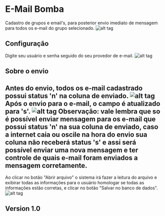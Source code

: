 E-Mail Bomba
=========
Cadastro de grupos e email's, para posterior envio imediato de mensagem para todos os e-mail do grupo selecionado.
![alt tag](https://github.com/renankabal/enviar-email-bomba/blob/master/imagens/index.png)

Configuração
----
Digite seu usuário e senha seguido do seu provedor de e-mail.
![alt tag](https://github.com/renankabal/enviar-email-bomba/blob/master/imagens/configuracao.png)

Sobre o envio
----
Antes do envio, todos os e-mail cadastrado possui status 'n' na coluna de enviado.
![alt tag](https://github.com/renankabal/enviar-email-bomba/blob/master/imagens/envido_n.png)
Após o envio para o e-mail, o campo é atualizado para 's'.
![alt tag](https://github.com/renankabal/enviar-email-bomba/blob/master/imagens/envido_s.png)
Observação: vale lembra que so é possível enviar mensagem para os e-mail que possui status 'n' na sua coluna de enviado, caso a internet caia ou oscile na hora do envio sua coluna não receberá status 's' e assi será possível enviar uma nova mensagem e ter controle de quais e-mail foram enviados a mensagem corretamente.
----
Ao clicar no botão "Abrir arquivo" o sistema irá fazer a leitura do arquivo e exibirar todas as informações para o usuário homologar se todas as informações estão corretas, e clicar no botão "Salvar no banco de dados".
![alt tag](https://github.com/renankabal/enviar-email-bomba/blob/master/imagens/ver_antes_de_enviar.png)


Version 1.0
----

